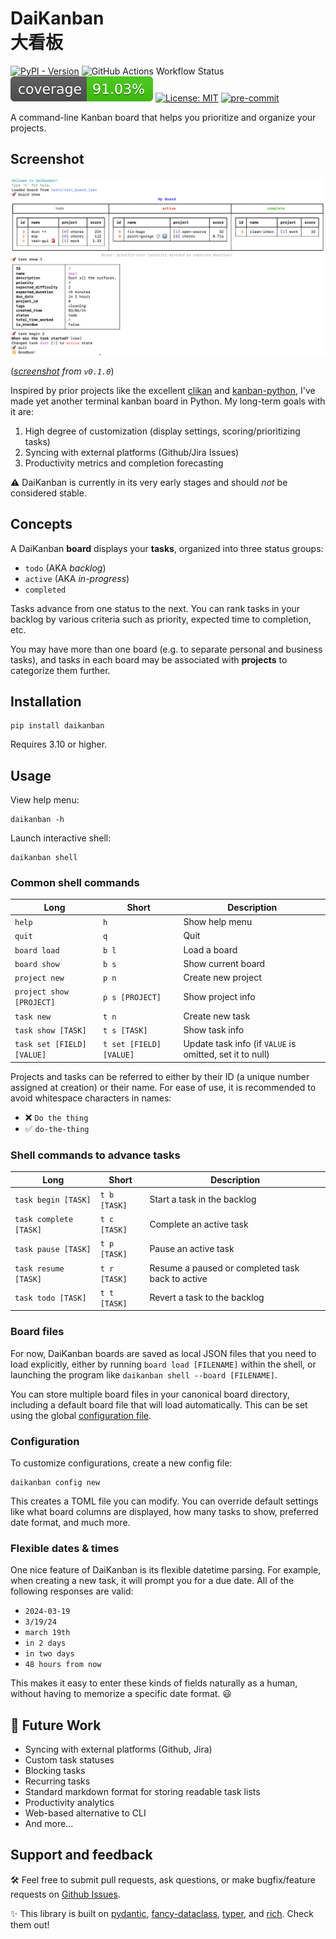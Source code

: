 # DaiKanban <br/> 大看板

[![PyPI - Version](https://img.shields.io/pypi/v/daikanban)](https://pypi.org/project/daikanban)
![GitHub Actions Workflow Status](https://img.shields.io/github/actions/workflow/status/jeremander/daikanban/workflow.yml)
![Coverage Status](https://github.com/jeremander/daikanban/raw/coverage-badge/coverage-badge.svg)
[![License: MIT](https://img.shields.io/badge/License-MIT-yellow.svg)](https://raw.githubusercontent.com/jeremander/daikanban/main/LICENSE)
[![pre-commit](https://img.shields.io/badge/pre--commit-enabled-brightgreen?logo=pre-commit)](https://github.com/pre-commit/pre-commit)

A command-line Kanban board that helps you prioritize and organize your projects.

## Screenshot

![Screenshot](doc/screenshot_v0_1_0.png)

(*[screenshot](https://github.com/jeremander/daikanban/blob/main/doc/screenshot_v0_1_0.png) from `v0.1.0`*)

Inspired by prior projects like the excellent [clikan] and [kanban-python], I've made yet another terminal kanban board in Python. My long-term goals with it are:

1. High degree of customization (display settings, scoring/prioritizing tasks)
2. Syncing with external platforms (Github/Jira Issues)
3. Productivity metrics and completion forecasting

⚠️ DaiKanban is currently in its very early stages and should *not* be considered stable.

## Concepts

A DaiKanban **board** displays your **tasks**, organized into three status groups:

- `todo` (AKA *backlog*)
- `active` (AKA *in-progress*)
- `completed`

Tasks advance from one status to the next. You can rank tasks in your backlog by various criteria such as priority, expected time to completion, etc.

You may have more than one board (e.g. to separate personal and business tasks), and tasks in each board may be associated with **projects** to categorize them further.

## Installation

```shell
pip install daikanban
```

Requires 3.10 or higher.

## Usage

View help menu:

```shell
daikanban -h
```

Launch interactive shell:

```shell
daikanban shell
```

### Common shell commands

| Long | Short | Description |
| --- | --- | --- |
| `help` | `h` | Show help menu |
| `quit` | `q` | Quit |
| `board load` | `b l` | Load a board |
| `board show` | `b s` | Show current board |
| `project new` | `p n` | Create new project |
| `project show [PROJECT]` | `p s [PROJECT]` | Show project info |
| `task new` | `t n` | Create new task |
| `task show [TASK]` | `t s [TASK]` | Show task info |
| `task set [FIELD] [VALUE]` | `t set [FIELD] [VALUE]` | Update task info (if `VALUE` is omitted, set it to null) |

Projects and tasks can be referred to either by their ID (a unique number assigned at creation) or their name. For ease of use, it is recommended to avoid whitespace characters in names:

- ❌ `Do the thing`
- ✅ `do-the-thing`

### Shell commands to advance tasks

| Long | Short | Description |
| --- | --- | --- |
| `task begin [TASK]` | `t b [TASK]` | Start a task in the backlog |
| `task complete [TASK]` | `t c [TASK]` | Complete an active task |
| `task pause [TASK]` | `t p [TASK]` | Pause an active task |
| `task resume [TASK]` | `t r [TASK]` | Resume a paused or completed task back to active |
| `task todo [TASK]` | `t t [TASK]` | Revert a task to the backlog |

### Board files

For now, DaiKanban boards are saved as local JSON files that you need to load explicitly, either by running `board load [FILENAME]` within the shell, or launching the program like `daikanban shell --board [FILENAME]`.

You can store multiple board files in your canonical board directory, including a default board file that will load automatically. This can be set using the global [configuration file](#configuration).

### Configuration

To customize configurations, create a new config file:

```shell
daikanban config new
```

This creates a TOML file you can modify. You can override default settings like what board columns are displayed, how many tasks to show, preferred date format, and much more.

### Flexible dates & times

One nice feature of DaiKanban is its flexible datetime parsing. For example, when creating a new task, it will prompt you for a due date. All of the following responses are valid:

- `2024-03-19`
- `3/19/24`
- `march 19th`
- `in 2 days`
- `in two days`
- `48 hours from now`

This makes it easy to enter these kinds of fields naturally as a human, without having to memorize a specific date format. 😃

## 🚧 Future Work

- Syncing with external platforms (Github, Jira)
- Custom task statuses
- Blocking tasks
- Recurring tasks
- Standard markdown format for storing readable task lists
- Productivity analytics
- Web-based alternative to CLI
- And more...

## Support and feedback

🛠️ Feel free to submit pull requests, ask questions, or make bugfix/feature requests on [Github Issues](https://github.com/jeremander/daikanban/issues).

✨ This library is built on [pydantic], [fancy-dataclass], [typer], and [rich]. Check them out!

[clikan]: https://github.com/kitplummer/clikan
[fancy-dataclass]: https://github.com/jeremander/fancy-dataclass
[kanban-python]: https://github.com/Zaloog/kanban-python
[pydantic]: https://github.com/pydantic/pydantic
[rich]: https://github.com/Textualize/rich
[typer]: https://github.com/tiangolo/typer
